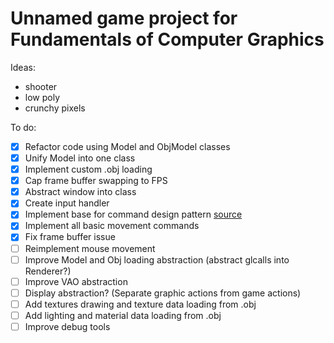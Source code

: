 # Unnamed game project for Fundamentals of Computer Graphics
Ideas:
- shooter
- low poly
- crunchy pixels


To do:
- [x] Refactor code using Model and ObjModel classes
- [x] Unify Model into one class
- [x] Implement custom .obj loading
- [x] Cap frame buffer swapping to FPS
- [x] Abstract window into class
- [x] Create input handler
- [x] Implement base for command design pattern [source](https://gameprogrammingpatterns.com/command.html)
- [x] Implement all basic movement commands
- [x] Fix frame buffer issue
- [ ] Reimplement mouse movement
- [ ] Improve Model and Obj loading abstraction (abstract glcalls into Renderer?)
- [ ] Improve VAO abstraction
- [ ] Display abstraction? (Separate graphic actions from game actions)
- [ ] Add textures drawing and texture data loading from .obj
- [ ] Add lighting and material data loading from .obj
- [ ] Improve debug tools 

